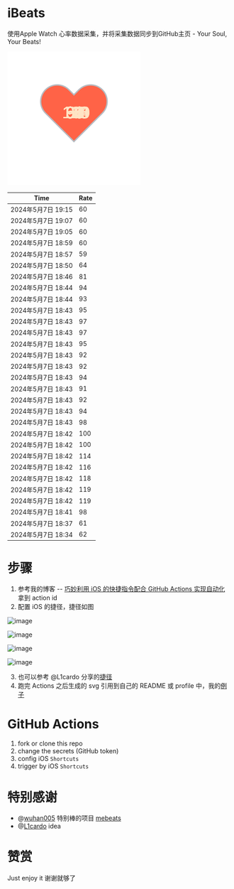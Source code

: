 # iBeats
使用Apple Watch 心率数据采集，并将采集数据同步到GitHub主页 - Your Soul, Your Beats!

![](./files/heart.svg)

<!--START_SECTION:my_heart_rate-->
| Time | Rate | 
 | ---- | ---- | 
| 2024年5月7日 19:15 | 60 |
| 2024年5月7日 19:07 | 60 |
| 2024年5月7日 19:05 | 60 |
| 2024年5月7日 18:59 | 60 |
| 2024年5月7日 18:57 | 59 |
| 2024年5月7日 18:50 | 64 |
| 2024年5月7日 18:46 | 81 |
| 2024年5月7日 18:44 | 94 |
| 2024年5月7日 18:44 | 93 |
| 2024年5月7日 18:43 | 95 |
| 2024年5月7日 18:43 | 97 |
| 2024年5月7日 18:43 | 97 |
| 2024年5月7日 18:43 | 95 |
| 2024年5月7日 18:43 | 92 |
| 2024年5月7日 18:43 | 92 |
| 2024年5月7日 18:43 | 94 |
| 2024年5月7日 18:43 | 91 |
| 2024年5月7日 18:43 | 92 |
| 2024年5月7日 18:43 | 94 |
| 2024年5月7日 18:43 | 98 |
| 2024年5月7日 18:42 | 100 |
| 2024年5月7日 18:42 | 100 |
| 2024年5月7日 18:42 | 114 |
| 2024年5月7日 18:42 | 116 |
| 2024年5月7日 18:42 | 118 |
| 2024年5月7日 18:42 | 119 |
| 2024年5月7日 18:42 | 119 |
| 2024年5月7日 18:41 | 98 |
| 2024年5月7日 18:37 | 61 |
| 2024年5月7日 18:34 | 62 |

<!--END_SECTION:my_heart_rate-->

# 步骤
1. 参考我的博客 -- [巧妙利用 iOS 的快捷指令配合 GitHub Actions 实现自动化](https://github.com/yihong0618/gitblog/issues/198) 拿到 action id
2. 配置 iOS 的捷径，捷径如图

![image](https://user-images.githubusercontent.com/15976103/122154218-0db0b480-ce97-11eb-93bb-5aec07c558dc.png)

![image](https://user-images.githubusercontent.com/15976103/122154236-186b4980-ce97-11eb-8e4b-70551a0391ae.png)

![image](https://user-images.githubusercontent.com/15976103/122154268-2d47dd00-ce97-11eb-902e-3acf292265a9.png)

![image](https://user-images.githubusercontent.com/15976103/122174055-fa144680-ceb4-11eb-9be2-3eb83cd516f7.png)

3. 也可以参考 @L1cardo 分享的[捷径](https://www.icloud.com/shortcuts/6ab6047b459c41ad822ad6b94b1c03d4)
4. 跑完 Actions 之后生成的 svg 引用到自己的 README 或 profile 中，我的[例子](https://github.com/yihong0618) 

# GitHub Actions

1. fork or clone this repo
2. change the secrets (GitHub token)
3. config iOS `Shortcuts` 
4. trigger by iOS `Shortcuts`

# 特别感谢
- @[wuhan005](https://github.com/wuhan005) 特别棒的项目 [mebeats](https://github.com/wuhan005/mebeats)
- @[L1cardo](https://github.com/L1cardo) idea

# 赞赏
Just enjoy it
谢谢就够了
